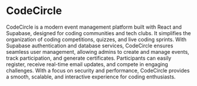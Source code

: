 # CodeCircle
 CodeCircle is a modern event management platform built with React and Supabase, designed for coding communities and tech clubs. It simplifies the organization of coding competitions, quizzes, and live coding sprints. With Supabase authentication and database services, CodeCircle ensures seamless user management, allowing admins to create and manage events, track participation, and generate certificates. Participants can easily register, receive real-time email updates, and compete in engaging challenges. With a focus on security and performance, CodeCircle provides a smooth, scalable, and interactive experience for coding enthusiasts.
